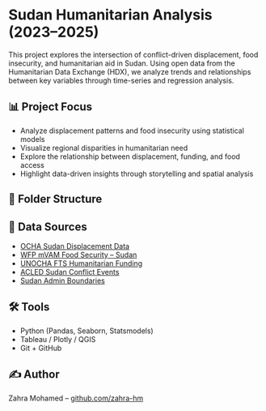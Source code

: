 # Sudan Humanitarian Analysis (2023–2025)

This project explores the intersection of conflict-driven displacement, food insecurity, and humanitarian aid in Sudan. Using open data from the Humanitarian Data Exchange (HDX), we analyze trends and relationships between key variables through time-series and regression analysis.

## 📊 Project Focus

- Analyze displacement patterns and food insecurity using statistical models
- Visualize regional disparities in humanitarian need
- Explore the relationship between displacement, funding, and food access
- Highlight data-driven insights through storytelling and spatial analysis

## 📁 Folder Structure


## 🔗 Data Sources

- [OCHA Sudan Displacement Data](https://data.humdata.org/dataset/sudan-idp-data)
- [WFP mVAM Food Security – Sudan](https://data.humdata.org/dataset/wfp-food-security-sudan)
- [UNOCHA FTS Humanitarian Funding](https://data.humdata.org/dataset/fts-flow-data)
- [ACLED Sudan Conflict Events](https://acleddata.com/)
- [Sudan Admin Boundaries](https://data.humdata.org/dataset/sudan-admin-boundaries)

## 🛠️ Tools

- Python (Pandas, Seaborn, Statsmodels)
- Tableau / Plotly / QGIS
- Git + GitHub

## ✍️ Author
Zahra Mohamed – [github.com/zahra-hm](https://github.com/zahra-hm)
